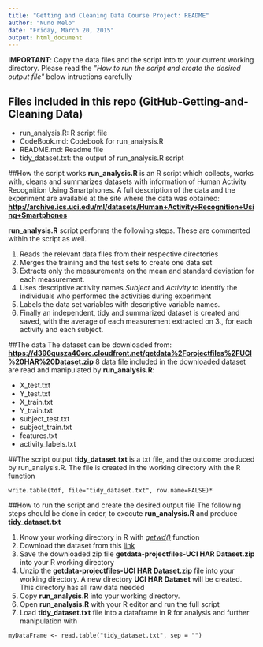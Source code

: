 ```yaml
---
title: "Getting and Cleaning Data Course Project: README"
author: "Nuno Melo"
date: "Friday, March 20, 2015"
output: html_document
---
```


**IMPORTANT**: Copy the data files and the script into to your current working directory. Please read the *"How to run the script and create the desired output file"*  below intructions carefully


## Files included in this repo (GitHub-Getting-and-Cleaning Data)

* run_analysis.R: R script file
* CodeBook.md: Codebook for run_analysis.R
* README.md: Readme file
* tidy_dataset.txt: the output of run_analysis.R script

##How the script works
**run_analysis.R** is an R script which collects, works with, cleans and summarizes 
datasets with information of Human Activity Recognition Using Smartphones. A full description of the data and the experiment are available at the site where the data was obtained: 
**http://archive.ics.uci.edu/ml/datasets/Human+Activity+Recognition+Using+Smartphones**

**run_analysis.R** script performs the following steps. These are commented within the script as well.

1. Reads the relevant data files from their respective directories
2. Merges the training and the test sets to create one data set
3. Extracts only the measurements on the mean and standard deviation for each measurement. 
4. Uses descriptive activity names *Subject* and *Activity* to identify the individuals who performed the activities during experiment 
5. Labels the data set variables with descriptive variable names. 
6. Finally an independent, tidy and summarized dataset is created and saved, with the average of each measurement extracted on 3., for each activity and each subject.

##The data
The dataset can be downloaded from:
**https://d396qusza40orc.cloudfront.net/getdata%2Fprojectfiles%2FUCI%20HAR%20Dataset.zip**
8 data file included in the downloaded dataset are read and manipulated by **run_analysis.R**:

* X_test.txt
* Y_test.txt
* X_train.txt
* Y_train.txt
* subject_test.txt
* subject_train.txt
* features.txt
* activity_labels.txt

##The script output
**tidy_dataset.txt** is a txt file, and the outcome produced by run_analysis.R.
The file is created in the working directory with the R function
```{r}
write.table(tdf, file="tidy_dataset.txt", row.name=FALSE)*
```

##How to run the script and create the desired output file
The following steps should be done in order, to execute **run_analysis.R** and 
produce **tidy_dataset.txt**

1. Know your working directory in R with [*getwd()*][2] function
2. Download the dataset from this [link][1]
3. Save the downloaded zip file **getdata-projectfiles-UCI HAR Dataset.zip** into your R working directory
4. Unzip the **getdata-projectfiles-UCI HAR Dataset.zip** file into your working directory. A new directory **UCI HAR Dataset** will be created. This directory has all raw data needed
5. Copy **run_analysis.R** into your working directory.
6. Open **run_analysis.R** with your R editor and run the full script 
7. Load **tidy_dataset.txt** file into a dataframe in R for analysis and further manipulation with 

```{r}
myDataFrame <- read.table("tidy_dataset.txt", sep = "")
```


[1]: https://d396qusza40orc.cloudfront.net/getdata%2Fprojectfiles%2FUCI%20HAR%20Dataset.zip
[2]: https://stat.ethz.ch/R-manual/R-devel/library/base/html/getwd.html